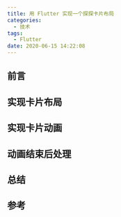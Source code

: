 ```yaml
---
title: 用 Flutter 实现一个探探卡片布局
categories:
  - 技术
tags:
  - Flutter
date: 2020-06-15 14:22:08
---
```


<!--more-->

## 前言

## 实现卡片布局

## 实现卡片动画

## 动画结束后处理

## 总结

## 参考
